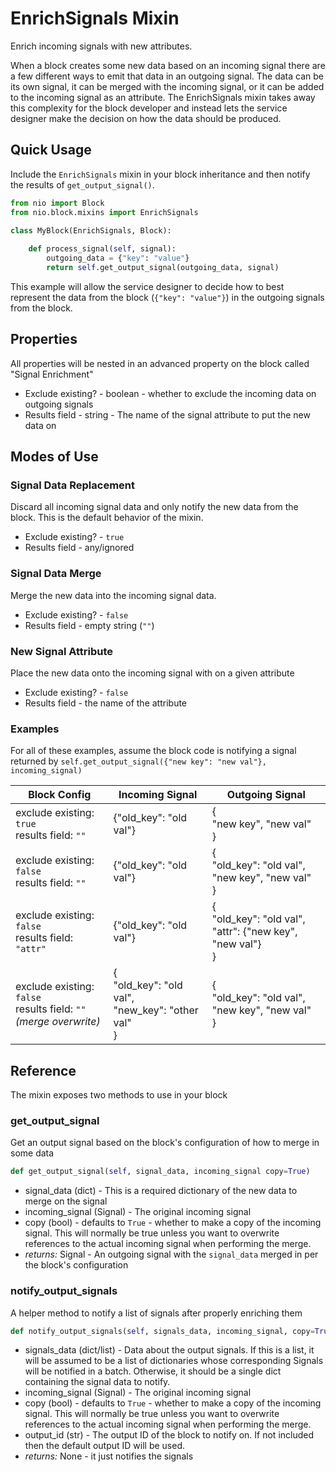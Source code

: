 # EnrichSignals Mixin

Enrich incoming signals with new attributes.

When a block creates some new data based on an incoming signal there are a few different ways to emit that data in an outgoing signal. The data can be its own signal, it can be merged with the incoming signal, or it can be added to the incoming signal as an attribute. The EnrichSignals mixin takes away this complexity for the block developer and instead lets the service designer make the decision on how the data should be produced.

## Quick Usage

Include the `EnrichSignals` mixin in your block inheritance and then notify the results of `get_output_signal()`. 

```python
from nio import Block
from nio.block.mixins import EnrichSignals 

class MyBlock(EnrichSignals, Block):
    
    def process_signal(self, signal):
        outgoing_data = {"key": "value"}
        return self.get_output_signal(outgoing_data, signal)
```

This example will allow the service designer to decide how to best represent the data from the block (`{"key": "value"}`) in the outgoing signals from the block.

## Properties

All properties will be nested in an advanced property on the block called "Signal Enrichment"

* Exclude existing? - boolean - whether to exclude the incoming data on outgoing signals
* Results field - string - The name of the signal attribute to put the new data on

## Modes of Use

### Signal Data Replacement

Discard all incoming signal data and only notify the new data from the block. This is the default behavior of the mixin.

* Exclude existing? - `true`
* Results field - any/ignored

### Signal Data Merge

Merge the new data into the incoming signal data.

* Exclude existing? - `false`
* Results field - empty string (`""`)

### New Signal Attribute

Place the new data onto the incoming signal with on a given attribute

* Exclude existing? - `false`
* Results field - the name of the attribute

### Examples

For all of these examples, assume the block code is notifying a signal returned by `self.get_output_signal({"new key": "new val"}, incoming_signal)`

| Block Config                                                 | Incoming Signal                                              | Outgoing Signal                                              |
| ------------------------------------------------------------ | ------------------------------------------------------------ | ------------------------------------------------------------ |
| exclude existing: `true`<br />results field: `""`            | {"old_key": "old val"}                                       | {<br />"new key", "new val"<br />}                           |
| exclude existing: `false`<br />results field: `""`           | {"old_key": "old val"}                                       | {<br />"old_key": "old val",<br />"new key", "new val"<br />} |
| exclude existing: `false`<br />results field: `"attr"`       | {"old_key": "old val"}                                       | {<br />"old_key": "old val",<br />"attr": {"new key", "new val"}<br />} |
| exclude existing: `false`<br />results field: `""`<br />_(merge overwrite)_ | {<br />"old_key": "old val",<br />"new_key": "other val"<br />} | {<br />"old_key": "old val",<br />"new key", "new val"<br />} |

## Reference

The mixin exposes two methods to use in your block

### get_output_signal

Get an output signal based on the block's configuration of how to merge in some data

```python
def get_output_signal(self, signal_data, incoming_signal copy=True)
```

* signal_data (dict) - This is a required dictionary of the new data to merge on the signal
* incoming_signal (Signal) - The original incoming signal
* copy (bool) - defaults to `True` - whether to make a copy of the incoming signal. This will normally be true unless you want to overwrite references to the actual incoming signal when performing the merge.
* _returns:_ Signal - An outgoing signal with the `signal_data` merged in per the block's configuration

### notify_output_signals

A helper method to notify a list of signals after properly enriching them

```python
def notify_output_signals(self, signals_data, incoming_signal, copy=True, output_id=None)
```

* signals_data (dict/list) - Data about the output signals. If this is a list, it will be assumed to be a list of dictionaries whose corresponding Signals will be notified in a batch. Otherwise, it should be a single dict containing the signal data to notify.
* incoming_signal (Signal) - The original incoming signal
* copy (bool) - defaults to `True` - whether to make a copy of the incoming signal. This will normally be true unless you want to overwrite references to the actual incoming signal when performing the merge.
* output_id (str) - The output ID of the block to notify on. If not included then the default output ID will be used.
* _returns:_ None - it just notifies the signals